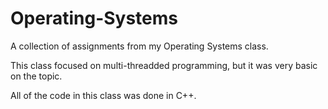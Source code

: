 # Operating-Systems
A collection of assignments from my Operating Systems class.

This class focused on multi-threadded programming, but it was very basic on the topic.

All of the code in this class was done in C++.
